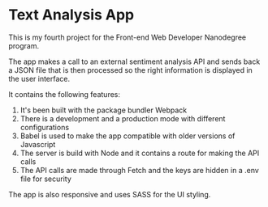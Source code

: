 # Text Analysis App

This is my fourth project for the Front-end Web Developer Nanodegree program.

The app makes a call to an external sentiment analysis API and sends back a JSON file that is then processed so the right information is displayed in the user interface.

It contains the following features:

1. It's been built with the package bundler Webpack
1. There is a development and a production mode with different configurations
1. Babel is used to make the app compatible with older versions of Javascript
1. The server is build with Node and it contains a route for making the API calls
1. The API calls are made through Fetch and the keys are hidden in a .env file for security

The app is also responsive and uses SASS for the UI styling.